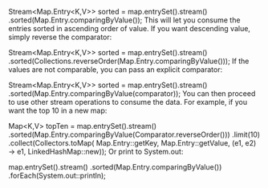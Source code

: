 Stream<Map.Entry<K,V>> sorted =
    map.entrySet().stream()
       .sorted(Map.Entry.comparingByValue());
This will let you consume the entries sorted in ascending order of value. If you want descending value, simply reverse the comparator:

Stream<Map.Entry<K,V>> sorted =
    map.entrySet().stream()
       .sorted(Collections.reverseOrder(Map.Entry.comparingByValue()));
If the values are not comparable, you can pass an explicit comparator:

Stream<Map.Entry<K,V>> sorted =
    map.entrySet().stream()
       .sorted(Map.Entry.comparingByValue(comparator));
You can then proceed to use other stream operations to consume the data. For example, if you want the top 10 in a new map:

Map<K,V> topTen =
    map.entrySet().stream()
       .sorted(Map.Entry.comparingByValue(Comparator.reverseOrder()))
       .limit(10)
       .collect(Collectors.toMap(
          Map.Entry::getKey, Map.Entry::getValue, (e1, e2) -> e1, LinkedHashMap::new));
Or print to System.out:

map.entrySet().stream()
   .sorted(Map.Entry.comparingByValue())
   .forEach(System.out::println);